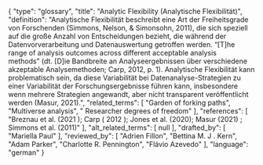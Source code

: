 {
    "type": "glossary",
    "title": "Analytic Flexibility (Analytische Flexibilität)",
    "definition": "Analytische Flexibilität beschreibt eine Art der Freiheitsgrade von Forschenden (Simmons, Nelson, & Simonsohn, 2011), die sich speziell auf die große Anzahl von Entscheidungen bezieht, die während der Datenvorverarbeitung und Datenauswertung getroffen werden. “[T]he range of analysis outcomes across different acceptable analysis methods” (dt. [D]ie Bandbreite an Analyseergebnissen über verschiedene akzeptable Analysemethoden; Carp, 2012, p. 1). Analytische Flexibilität kann problematisch sein, da diese Variabilität bei Datenanalyse-Strategien zu einer Variabilität der Forschungsergebnisse führen kann, insbesondere wenn mehrere Strategien angewandt, aber nicht transparent veröffentlicht werden (Masur, 2021).",
    "related_terms": [
        "Garden of forking paths",
        "Multiverse analysis",
        " Researcher degrees of freedom"
    ],
    "references": [
        "Breznau et al. (2021 ); Carp ( 2012 ); Jones et al. (2020); Masur (2021) ; Simmons et al. (2011)"
    ],
    "alt_related_terms": [
        null
    ],
    "drafted_by": [
        "Mariella Paul"
    ],
    "reviewed_by": [
        "Adrien Fillon",
        "Bettina M. J . Kern",
        "Adam Parker",
        "Charlotte R. Pennington",
        "Flávio Azevedo"
    ],
    "language": "german"
}
